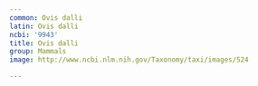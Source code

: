 ```yaml
---
common: Ovis dalli
latin: Ovis dalli
ncbi: '9943'
title: Ovis dalli
group: Mammals
image: http://www.ncbi.nlm.nih.gov/Taxonomy/taxi/images/524

---
```

